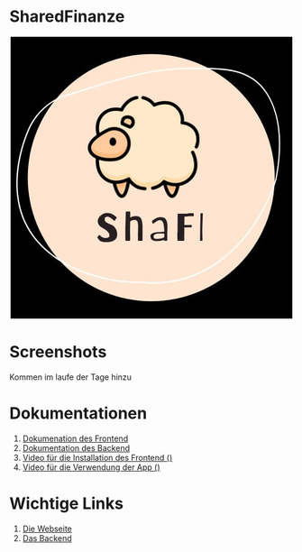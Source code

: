 # SharedFinanze
<p align="center">
 <img alt ="ShaFi Logo"  src="./Doku_Unterlagen/LogoShaFi.png" height = 10% width= auto>
</p>


# Screenshots
Kommen im laufe der Tage hinzu

# Dokumentationen
1. [Dokumenation des Frontend](https://github.com/Davo00/aktien-app-frontend/tree/main/ShaFi#readme)
2. [Dokumentation des Backend](https://github.com/Davo00/aktien-app-backend/blob/main/README.md)
3. [Video für die Installation des Frontend ()](https://www.youtube.com/watch?v=dQw4w9WgXcQ)
4. [Video für die Verwendung der App ()](https://www.youtube.com/watch?v=dQw4w9WgXcQ)


# Wichtige Links
1. [Die Webseite](http://162.55.185.65/)
2. [Das Backend](https://github.com/Davo00/aktien-app-backend)

